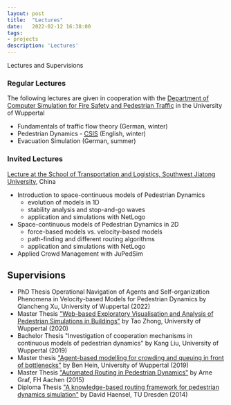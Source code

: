 ```yaml
---
layout: post
title:  "Lectures"
date:   2022-02-12 16:38:00
tags:
- projects
description: 'Lectures'
---
```


Lectures and Supervisions

### Regular Lectures

The following lectures are given in cooperation with the [Department of Computer Simulation for Fire Safety and Pedestrian Traffic](https://www.asim.uni-wuppertal.de/) in the University of Wuppertal

- Fundamentals of traffic flow theory (German, winter)
- Pedestrian Dynamics - [CSIS](https://www.csis.uni-wuppertal.de/en/specializations/computational-fluid-mechanics.html) (English, winter)
- Evacuation Simulation (German, summer)

### Invited Lectures

[Lecture at the School of Transportation and Logistics, Southwest Jiatong University](https://en.swjtu.edu.cn/), China

- Introduction to space-continuous models of Pedestrian Dynamics
  - evolution of models in 1D
  - stability analysis and stop-and-go waves
  - application and simulations with NetLogo
- Space-continuous models of Pedestrian Dynamics in 2D
  - force-based models vs. velocity-based models
  - path-finding and different routing algorithms
  - application and simulations with NetLogo
- Applied Crowd Management with JuPedSim

## Supervisions

- PhD Thesis Operational Navigation of Agents and Self-organization Phenomena in Velocity-based Models for Pedestrian Dynamics by Qiancheng Xu, University of Wuppertal (2022)
- Master Thesis ["Web-based Exploratory Visualisation and Analysis of Pedestrian Simulations in Buildings"](https://fz-juelich.sciebo.de/s/JY7WZ9yFeRlYbPG) by Tao Zhong, University of Wuppertal (2020)
- Bachelor Thesis "Investigation of cooperation mechanisms in continuous models of pedestrian dynamics" by Kang Liu, University of Wuppertal (2019)
- Master thesis ["Agent-based modelling for crowding and queuing in front of bottlenecks"](https://fz-juelich.sciebo.de/s/I35eJNZFfE4Yt4p) by Ben Hein, University of Wuppertal (2019)
- Master Thesis ["Automated Routing in Pedestrian Dynamics"](https://fz-juelich.sciebo.de/s/ncgourLdywFzZkL) by Arne Graf, FH Aachen (2015)
- Diploma Thesis ["A knowledge-based routing framework for pedestrian dynamics simulation"](https://fz-juelich.sciebo.de/s/RkiE3EkxnxrEwL7) by David Haensel, TU Dresden (2014)
